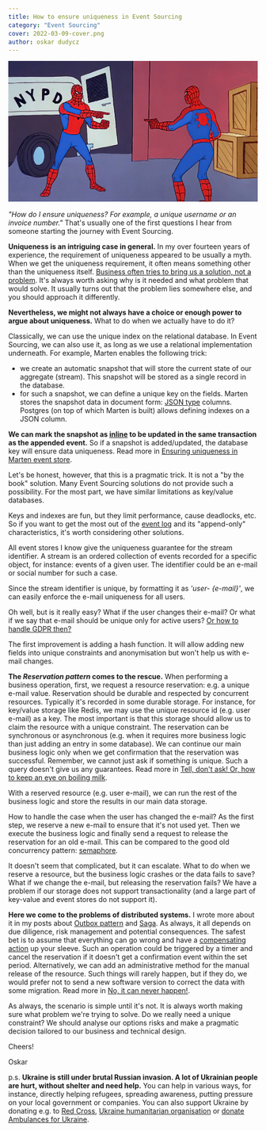 ```yaml
---
title: How to ensure uniqueness in Event Sourcing
category: "Event Sourcing"
cover: 2022-03-09-cover.png
author: oskar dudycz
---
```


![cover](2022-03-09-cover.png)

_"How do I ensure uniqueness? For example, a unique username or an invoice number."_ That's usually one of the first questions I hear from someone starting the journey with Event Sourcing. 

**Uniqueness is an intriguing case in general.** In my over fourteen years of experience, the requirement of uniqueness appeared to be usually a myth. When we get the uniqueness requirement, it often means something other than the uniqueness itself. [Business often tries to bring us a solution, not a problem](/en/bring_me_problems_not_solutions/). It's always worth asking why is it needed and what problem that would solve. It usually turns out that the problem lies somewhere else, and you should approach it differently.

**Nevertheless, we might not always have a choice or enough power to argue about uniqueness.** What to do when we actually have to do it?

Classically, we can use the unique index on the relational database. In Event Sourcing, we can also use it, as long as we use a relational implementation underneath. For example, Marten enables the following trick:
- we create an automatic snapshot that will store the current state of our aggregate (stream). This snapshot will be stored as a single record in the database.
- for such a snapshot, we can define a unique key on the fields. Marten stores the snapshot data in document form: [JSON type](https://www.postgresql.org/docs/current/datatype-json.html) columns. Postgres (on top of which Marten is built) allows defining indexes on a JSON column.

**We can mark the snapshot as [inline](https://martendb.io/events/projections/inline.html) to be updated in the same transaction as the appended event.** So if a snapshot is added/updated, the database key will ensure data uniqueness. Read more in [Ensuring uniqueness in Marten event store](/en/unique_constraint_in_marten_event_store/).

Let's be honest, however, that this is a pragmatic trick. It is not a "by the book" solution. Many Event Sourcing solutions do not provide such a possibility. For the most part, we have similar limitations as key/value databases.

Keys and indexes are fun, but they limit performance, cause deadlocks, etc. So if you want to get the most out of the [event log](/en/relational_databases_are_event_stores/) and its "append-only" characteristics, it's worth considering other solutions.

All event stores I know give the uniqueness guarantee for the stream identifier. A stream is an ordered collection of events recorded for a specific object, for instance: events of a given user. The identifier could be an e-mail or social number for such a case.

Since the stream identifier is unique, by formatting it as _'user- {e-mail}'_, we can easily enforce the e-mail uniqueness for all users.

Oh well, but is it really easy? What if the user changes their e-mail? Or what if we say that e-mail should be unique only for active users? [Or how to handle GDPR then?](/en/gdpr_for_busy_developers)

The first improvement is adding a hash function. It will allow adding new fields into unique constraints and anonymisation but won't help us with e-mail changes.

**The _Reservation pattern_ comes to the rescue.** When performing a business operation, first, we request a resource reservation: e.g. a unique e-mail value. Reservation should be durable and respected by concurrent resources. Typically it's recorded in some durable storage. For instance, for key/value storage like Redis, we may use the unique resource id (e.g. user e-mail) as a key. The most important is that this storage should allow us to claim the resource with a unique constraint. The reservation can be synchronous or asynchronous (e.g. when it requires more business logic than just adding an entry in some database). We can continue our main business logic only when we get confirmation that the reservation was successful. Remember, we cannot just ask if something is unique. Such a query doesn't give us any guarantees. Read more in [Tell, don't ask! Or, how to keep an eye on boiling milk](/en/tell_dont_ask_how_to_keep_an_eye_on_boiling_milk/).

With a reserved resource (e.g. user e-mail), we can run the rest of the business logic and store the results in our main data storage. 

How to handle the case when the user has changed the e-mail? As the first step, we reserve a new e-mail to ensure that it's not used yet. Then we execute the business logic and finally send a request to release the reservation for an old e-mail. This can be compared to the good old concurrency pattern: [semaphore](https://en.wikipedia.org/wiki/Semaphore_(programming)).

It doesn't seem that complicated, but it can escalate. What to do when we reserve a resource, but the business logic crashes or the data fails to save? What if we change the e-mail, but releasing the reservation fails? We have a problem if our storage does not support transactionality (and a large part of key-value and event stores do not support it).

**Here we come to the problems of distributed systems.** I wrote more about it in my posts about [Outbox pattern](/en/outbox_inbox_patterns_and_delivery_guarantees_explained/) and [Saga](/en/saga_process_manager_distributed_transactions/). As always, it all depends on due diligence, risk management and potential consequences. The safest bet is to assume that everything can go wrong and have a [compensating action](/en/what_texting_ex_has_to_do_with_event_driven_design/) up your sleeve. Such an operation could be triggered by a timer and cancel the reservation if it doesn't get a confirmation event within the set period. Alternatively, we can add an administrative method for the manual release of the resource. Such things will rarely happen, but if they do, we would prefer not to send a new software version to correct the data with some migration. Read more in [No, it can never happen!](/en/no_it_can_never_happen/).

As always, the scenario is simple until it's not. It is always worth making sure what problem we're trying to solve. Do we really need a unique constraint? We should analyse our options risks and make a pragmatic decision tailored to our business and technical design.

Cheers!

Oskar

p.s. **Ukraine is still under brutal Russian invasion. A lot of Ukrainian people are hurt, without shelter and need help.** You can help in various ways, for instance, directly helping refugees, spreading awareness, putting pressure on your local government or companies. You can also support Ukraine by donating e.g. to [Red Cross](https://www.icrc.org/en/donate/ukraine), [Ukraine humanitarian organisation](https://savelife.in.ua/en/donate/) or [donate Ambulances for Ukraine](https://www.gofundme.com/f/help-to-save-the-lives-of-civilians-in-a-war-zone).
